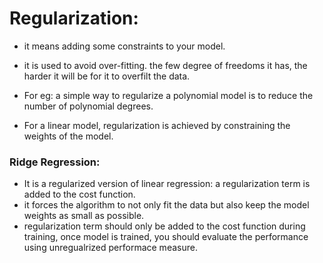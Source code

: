 # Regularization:

- it means adding some constraints to your model.
- it is used to avoid over-fitting. the few degree of freedoms it has, the harder it will be for it to overfilt the data.
- For eg: a simple way to regularize a polynomial model is to reduce the number of polynomial degrees.

- For a linear model, regularization is achieved by constraining the weights of the model.

### Ridge Regression:
- It is a regularized version of linear regression: a regularization term is added to the cost function.
- it forces the algorithm to not only fit the data but also keep the model weights as small as possible.
- regularization term should only be added to the cost function during training, once model is trained, you should evaluate the performance using unregualrized performace measure.

